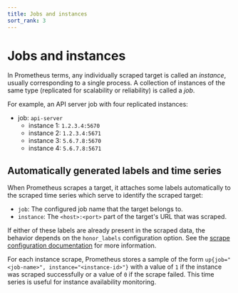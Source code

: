 ```yaml
---
title: Jobs and instances
sort_rank: 3
---
```


# Jobs and instances

In Prometheus terms, any individually scraped target is called an _instance_,
usually corresponding to a single process. A collection of instances of the
same type (replicated for scalability or reliability) is called a _job_.

For example, an API server job with four replicated instances:

   * job: `api-server`
      * instance 1: `1.2.3.4:5670`
      * instance 2: `1.2.3.4:5671`
      * instance 3: `5.6.7.8:5670`
      * instance 4: `5.6.7.8:5671`

## Automatically generated labels and time series

When Prometheus scrapes a target, it attaches some labels automatically to the
scraped time series which serve to identify the scraped target:

* `job`: The configured job name that the target belongs to.
* `instance`: The `<host>:<port>` part of the target's URL that was scraped.

If either of these labels are already present in the scraped data, the behavior
depends on the `honor_labels` configuration option. See the
[scrape configuration documentation](/docs/operating/configuration/#scrape-configurations-scrape_config)
for more information.

For each instance scrape, Prometheus stores a sample of the form
`up{job="<job-name>", instance="<instance-id>"}` with a value of `1` if the
instance was scraped successfully or a value of `0` if the scrape failed. This
time series is useful for instance availability monitoring.
